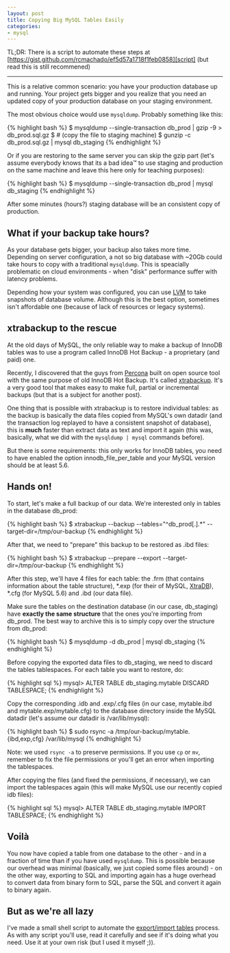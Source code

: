 ```yaml
---
layout: post
title: Copying Big MySQL Tables Easily
categories:
- mysql
---
```


TL;DR: There is a script to automate these steps at
[https://gist.github.com/rcmachado/ef5d57a1718f1feb0858][script] (but read this
is still recommened)

---

This is a relative common scenario: you have your production database
up and running. Your project gets bigger and you realize that you need
an updated copy of your production database on your staging environment.

The most obvious choice would use `mysqldump`. Probably something like
this:

{% highlight bash %}
$ mysqldump --single-transaction db_prod | gzip -9 > db_prod.sql.gz
$ # (copy the file to staging machine)
$ gunzip -c db_prod.sql.gz | mysql db_staging
{% endhighlight %}

Or if you are restoring to the same server you can skip the gzip part
(let's assume everybody knows that its a bad idea™ to use staging and
production on the same machine and leave this here only for teaching
purposes):

{% highlight bash %}
$ mysqldump --single-transaction db_prod | mysql db_staging
{% endhighlight %}

After some minutes (hours?) staging database will be an consistent copy
of production.

## What if your backup take hours?

As your database gets bigger, your backup also takes more time.
Depending on server configuration, a not so big database with ~20Gb
could take hours to copy with a traditional `mysqldump`. This is
speacially problematic on cloud environments - when "disk" performance
suffer with latency problems.

Depending how your system was configured, you can use [LVM][] to take
snapshots of database volume. Although this is the best option,
sometimes isn't affordable one (because of lack of resources or
legacy systems).

## xtrabackup to the rescue

At the old days of MySQL, the only reliable way to make a backup of
InnoDB tables was to use a program called InnoDB Hot Backup - a
proprietary (and paid) one.

Recently, I discovered that the guys from [Percona][] built on open
source tool with the same purpose of old InnoDB Hot Backup. It's called
[xtrabackup][]. It's a very good tool that makes easy to make full,
partial or incremental backups (but that is a subject for another post).

One thing that is possible with xtrabackup is to restore individual
tables: as the backup is basically the data files copied from MySQL's
own datadir (and the transaction log replayed to have a consistent
snapshot of database), this is **much** faster than extract data as
text and import it again (this was, basically, what we did with the
`mysqldump | mysql` commands before).

But there is some requirements: this only works for InnoDB tables, you
need to have enabled the option innodb_file_per_table and your MySQL
version should be at least 5.6.

## Hands on!

To start, let's make a full backup of our data. We're interested only
in tables in the database db_prod:

{% highlight bash %}
$ xtrabackup --backup --tables="^db_prod[.].*" --target-dir=/tmp/our-backup
{% endhighlight %}

After that, we need to "prepare" this backup to be restored as .ibd
files:

{% highlight bash %}
$ xtrabackup --prepare --export --target-dir=/tmp/our-backup
{% endhighlight %}

After this step, we'll have 4 files for each table: the .frm (that
contains information about the table structure), *.exp (for their of
MySQL, [XtraDB][]), *.cfg (for MySQL 5.6) and .ibd (our data file).

Make sure the tables on the destination database (in our case,
db_staging) have **exactly the same structure** that the ones you're
importing from db_prod. The best way to archive this is to simply copy
over the structure from db_prod:

{% highlight bash %}
$ mysqldump -d db_prod | mysql db_staging
{% endhighlight %}

Before copying the exported data files to db_staging, we need to
discard the tables tablespaces. For each table you want to restore, do:

{% highlight sql %}
mysql> ALTER TABLE db_staging.mytable DISCARD TABLESPACE;
{% endhighlight %}

Copy the corresponding .idb and .exp/.cfg files (in our case,
mytable.ibd and mytable.exp/mytable.cfg) to the database directory
inside the MySQL datadir (let's assume our datadir is /var/lib/mysql):

{% highlight bash %}
$ sudo rsync -a /tmp/our-backup/mytable.{ibd,exp,cfg} /var/lib/mysql
{% endhighlight %}

Note: we used `rsync -a` to preserve permissions. If you use `cp` or
`mv`, remember to fix the file permissions or you'll get an error when
importing the tablespaces.

After copying the files (and fixed the permissions, if necessary), we
can import the tablespaces again (this will make MySQL use our recently
copied idb files):

{% highlight sql %}
mysql> ALTER TABLE db_staging.mytable IMPORT TABLESPACE;
{% endhighlight %}

## Voilà

You now have copied a table from one database to the other - and in a
fraction of time than if you have used `mysqldump`. This is possible
because our overhead was minimal (basically, we just copied some files
around) - on the other way, exporting to SQL and importing again has a
huge overhead to convert data from binary form to SQL, parse the SQL
and convert it again to binary again.

## But as we're all lazy

I've made a small shell script to automate the [export/import tables][script]
process. As with any script you'll use, read it carefully and see if
it's doing what you need. Use it at your own risk (but I used it
myself ;)).


[LVM]: http://en.wikipedia.org/wiki/Logical_Volume_Manager_(Linux)
[Percona]: http://www.percona.com/
[xtrabackup]: http://www.percona.com/software/percona-xtrabackup
[XtraDB]: http://www.percona.com/software/percona-xtradb
[script]: https://gist.github.com/rcmachado/ef5d57a1718f1feb0858
